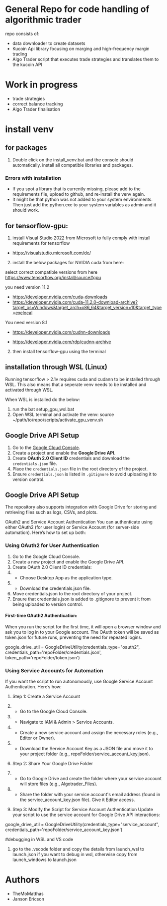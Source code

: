 # General Repo for code handling of algorithmic trader

repo consists of:
* data downloader to create datasets
* Kucoin Api library focusing on marging and high-frequency margin trading
* Algo Trader script that executes trade strategies and translates them to the kucoin API

# Work in progress
* trade strategies
* correct balance tracking
* Algo Trader finalisation 

# install venv

## for packages
1. Double click on the install_venv.bat and the console should automatically. install all compatible libraries and packages.

### Errors with installation
* If you spot a library that is currently missing, please add to the requirements file, upload to github, and re-install the venv again. 
* It might be that python was not added to your system environments. Then just add the python.exe to your system variables as admin and it should work. 

## for tensorflow-gpu:

1. install Visual Studio 2022 from Microsoft to fully comply with install requirements for tensorflow

* https://visualstudio.microsoft.com/de/

2. install the below packages for NVIDIA cuda from here:

select correct compatible versions from here https://www.tensorflow.org/install/source#gpu

you need version 11.2
* https://developer.nvidia.com/cuda-downloads
* https://developer.nvidia.com/cuda-11.2.0-download-archive?target_os=Windows&target_arch=x86_64&target_version=10&target_type=exelocal

You need version 8.1
* https://developer.nvidia.com/cudnn-downloads
+ https://developer.nvidia.com/rdp/cudnn-archive

2. then install tensorflow-gpu using the terminal

## installation through WSL (Linux) 

Running tensorflow > 2.1v requires cuda and cudann to be installed through WSL. This also means that a seperate venv needs to be installed and activated through WSL. 

When WSL is installed do the below:

1. run the bat setup_gpu_wsl.bat
2. Open WSL terminal and activate the venv: source ~/path/to/repo/scripts/activate_gpu_venv.sh


## Google Drive API Setup

1. Go to the [Google Cloud Console](https://console.cloud.google.com/).
2. Create a project and enable the **Google Drive API**.
3. Create **OAuth 2.0 Client ID** credentials and download the `credentials.json` file.
4. Place the `credentials.json` file in the root directory of the project.
5. Ensure `credentials.json` is listed in `.gitignore` to avoid uploading it to version control.

## Google Drive API Setup
The repository also supports integration with Google Drive for storing and retrieving files such as logs, CSVs, and plots.

OAuth2 and Service Account Authentication
You can authenticate using either OAuth2 (for user login) or Service Account (for server-side automation). Here’s how to set up both:

### Using OAuth2 for User Authentication
1. Go to the Google Cloud Console.
2. Create a new project and enable the Google Drive API.
3. Create OAuth 2.0 Client ID credentials:
3. * Choose Desktop App as the application type.
3. * Download the credentials.json file.
4. Move credentials.json to the root directory of your project.
5. Ensure that credentials.json is added to .gitignore to prevent it from being uploaded to version control.

#### First-time OAuth2 Authentication:
When you run the script for the first time, it will open a browser window and ask you to log in to your Google account. The OAuth token will be saved as token.json for future runs, preventing the need for repeated logins.

google_drive_util = GoogleDriveUtility(credentials_type="oauth2", credentials_path='repoFolder/credentials.json', token_path='repoFolder/token.json')

### Using Service Accounts for Automation
If you want the script to run autonomously, use Google Service Account Authentication. Here’s how:

1. Step 1: Create a Service Account
1. * Go to the Google Cloud Console.
1. * Navigate to IAM & Admin > Service Accounts.
1. * Create a new service account and assign the necessary roles (e.g., Editor or Owner).
1. * Download the Service Account Key as a JSON file and move it to your project folder (e.g., repoFolder/service_account_key.json).

2. Step 2: Share Your Google Drive Folder
2. * Go to Google Drive and create the folder where your service account will store files (e.g., Algotrader_Files).
2. * Share the folder with your service account's email address (found in the service_account_key.json file). Give it Editor access.

3. Step 3: Modify the Script for Service Account Authentication
Update your script to use the service account for Google Drive API interactions:

google_drive_util = GoogleDriveUtility(credentials_type="service_account", credentials_path='repoFolder/service_account_key.json')

#debugging in WSL and VS code
1. go to the .vscode folder and copy the details from launch_wsl to launch.json if you want to debug in wsl, otherwise copy from launch_windows to launch.json

# Authors
* TheMoMatthas
* Janson Ericson

